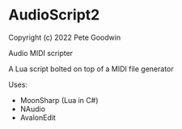 # AudioScript2

Copyright (c) 2022 Pete Goodwin

Audio MIDI scripter

A Lua script bolted on top of a MIDI file generator

Uses:

* MoonSharp (Lua in C#)
* NAudio
* AvalonEdit
